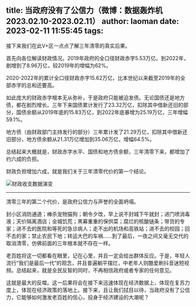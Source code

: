 title: 当政府没有了公信力（微博：数据轰炸机 2023.02.10-2023.02.11）
author: laoman
date: 2023-02-11 11:55:45
tags:
---
接下来我们在此V+区一点点了解三年清零的真实后果。<!--more-->

首先向各位解读财政情况。2019年政府的全口径财政赤字5.53万亿。到2022年，剧增到了8.96万亿，较2019年的增幅为62%。

2020-2022年的累计全口径财政赤字15.62万亿，比本世纪以来截至2019年的全部赤字的总和还要高。

如此庞大的财政赤字根本无从弥补，于是政府只能被迫发债。无论国债还是地方债，都在剧烈增长。三年下来国债累计发行了23.32万亿，扣除其中借新还旧的部分，国债余额从2019年底的15.83万亿，到2022年底暴增为25.19万亿，三年增幅59.1%。

地方债（由财政部门主持发行的部分）三年累计发了21.29万亿，扣除其中借新还旧部分，地方债余额从21.31万亿增加到35.06万亿，增幅64.5%。

总结起来大概就是，财政赤字水平、国债和地方债余额，三年清零下来，都增加了约六成的负担。

财政负担增加六成，就是我们关于三年清零代价的第一个结论。

![财政收支数据演变](/images/20230211001.jpg)
- - -
清零三年的第二个代价，是政府公信力与声誉的全面坍塌。

封小区消防通道；棒杀宠物猫狗；朝令夕改，早上说不封城下午就封；进门喷消毒液；天价隔离酒店；全城饥荒；黑幕重重的保供菜；腐烂的核酸链条；带货的专家；进不去的医院和等死的急诊病人；走不出的机场和高铁站；进不去的校园；回不去的家；禁止农民下地；转运大巴的车祸……到了最后，一夜之间又毫无交代的取消清零，仿佛前面的三年根本就不存在一样。

老百姓将这一切都看在眼里，记在心里，并且一定会给出群体反应。于是，年轻人流行“我们是最后一代”的观念，并且普遍躺平摆烂，中老年人则酷爱刷抖音迷短视频。总结起来，就是全民反智的同时，不再相信政府或者专家的任何意见。

这就是最大的反噬。这一后果将会在接下来迅速体现在经济数据上，体现在复苏力度上，体现在经济政策的落地上。接下来，且让我们拭目以待，当政府没有了公信力，它能够如何激发老百姓的信心，投身于经济建设的大潮呢？